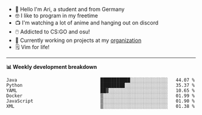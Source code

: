 * 👋 Hello I'm Ari, a student and from Germany
* 🤓 I like to program in my freetime
* 📺 I'm watching a lot of anime and hanging out on discord
* 🖱️ Addicted to CS:GO and osu!
* 👷 Currently working on projects at my [organization](https://github.com/aridevelopment-de)
* 🗒️ Vim for life!

<hr />

**📊 Weekly development breakdown**

<!--START_SECTION:waka-->

```text
Java                               ███████████░░░░░░░░░░░░░░   44.07 %
Python                             █████████░░░░░░░░░░░░░░░░   35.37 %
YAML                               ██▓░░░░░░░░░░░░░░░░░░░░░░   10.65 %
Docker                             ▒░░░░░░░░░░░░░░░░░░░░░░░░   01.99 %
JavaScript                         ▒░░░░░░░░░░░░░░░░░░░░░░░░   01.90 %
XML                                ▒░░░░░░░░░░░░░░░░░░░░░░░░   01.38 %
```

<!--END_SECTION:waka-->
